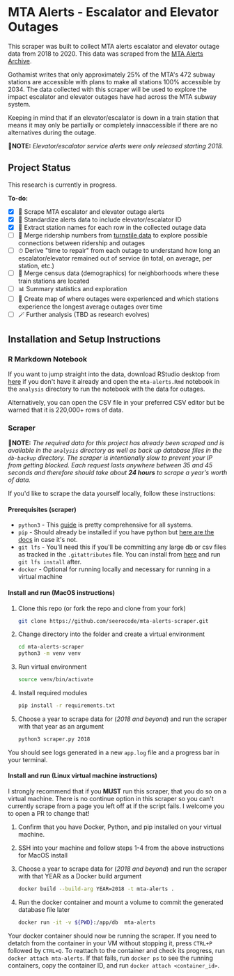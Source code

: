 # MTA Alerts - Escalator and Elevator Outages

This scraper was built to collect MTA alerts escalator and elevator outage data from 2018 to 2020. This data was scraped from the [MTA Alerts Archive](https://mymtaalerts.com/archive).

Gothamist writes that only approximately 25% of the MTA's 472 subway stations are accessible with plans to make all stations 100% accessible by 2034. The data collected with this scraper will be used to explore the impact escalator and elevator outages have had across the MTA subway system.

Keeping in mind that if an elevator/escalator is down in a train station that means it may only be partially or completely innaccessible if there are no alternatives during the outage.

📝**NOTE:** *Elevator/escalator service alerts were only released starting 2018.*

## Project Status

This research is currently in progress.

**To-do:**

- [x] 📔 Scrape MTA escalator and elevator outage alerts
- [x] 🧹 Standardize alerts data to include elevator/escalator ID
- [x] 🔪 Extract station names for each row in the collected outage data 
- [ ] 🚊 Merge ridership numbers from [turnstile data](http://web.mta.info/developers/turnstile.html) to explore possible connections between ridership and outages
- [ ] ⏱ Derive "time to repair" from each outage to understand how long an escalator/elevator remained out of service (in total, on average, per station, etc.)
- [ ] 🧱 Merge census data (demographics) for neighborhoods where these train stations are located
- [ ] 📊 Summary statistics and exploration
- [ ] 📍 Create map of where outages were experienced and which stations experience the longest average outages over time
- [ ] 🪄 Further analysis (TBD as research evolves)

## Installation and Setup Instructions

### R Markdown Notebook

If you want to jump straight into the data, download RStudio desktop from [here](https://www.rstudio.com/products/rstudio/download/#download) if you don't have it already and open the `mta-alerts.Rmd` notebook in the `analysis` directory to run the notebook with the data for outages.

Alternatively, you can open the CSV file in your preferred CSV editor but be warned that it is 220,000+ rows of data.

### Scraper

📝**NOTE:** *The required data for this project has already been scraped and is available in the `analysis` directory as well as back up database files in the `db-backup` directory. The scraper is intentionally slow to prevent your IP from getting blocked. Each request lasts anywhere between 35 and 45 seconds and therefore should take about **24 hours** to scrape a year's worth of data.*

If you'd like to scrape the data yourself locally, follow these instructions:

#### Prerequisites (scraper)

- `python3` - This [guide](https://realpython.com/installing-python/) is pretty comprehensive for all systems.
- `pip` - Should already be installed if you have python but [here are the docs](https://pip.pypa.io/en/stable/installing/) in case it's not.
- `git lfs` - You'll need this if you'll be committing any large db or csv files as tracked in the `.gitattributes` file. You can install from [here](https://git-lfs.github.com/) and run `git lfs install` after.
- `docker` - Optional for running locally and necessary for running in a virtual machine

#### Install and run (MacOS instructions)

1. Clone this repo (or fork the repo and clone from your fork)

   ```bash
   git clone https://github.com/seerocode/mta-alerts-scraper.git
   ```

2. Change directory into the folder and create a virtual environment

   ```bash
   cd mta-alerts-scraper
   python3 -m venv venv
   ```

3. Run virtual environment

   ```bash
   source venv/bin/activate
   ```

4. Install required modules

   ```bash
   pip install -r requirements.txt
   ```

5. Choose a year to scrape data for (*2018 and beyond*) and run the scraper with that year as an argument

   ```bash
   python3 scraper.py 2018
   ```

You should see logs generated in a new `app.log` file and a progress bar in your terminal.

#### Install and run (Linux virtual machine instructions)

I strongly recommend that if you **MUST** run this scraper, that you do so on a virtual machine. There is no continue option in this scraper so you can't currently scrape from a page you left off at if the script fails. I welcome you to open a PR to change that!

1. Confirm that you have Docker, Python, and pip installed on your virtual machine.

2. SSH into your machine and follow steps 1-4 from the above instructions for MacOS install

3. Choose a year to scrape data for (*2018 and beyond*) and run the scraper with that YEAR as a Docker build argument

   ```bash
   docker build --build-arg YEAR=2018 -t mta-alerts .
   ```

4. Run the docker container and mount a volume to commit the generated database file later

   ```bash
   docker run -it -v ${PWD}:/app/db  mta-alerts
   ```

Your docker container should now be running the scraper. If you need to detatch from the container in your VM without stopping it, press `CTRL+P` followed by `CTRL+Q`. To reattach to the container and check its progress, run `docker attach mta-alerts`. If that fails, run `docker ps` to see the running containers, copy the container ID, and run `docker attach <container_id>`.

